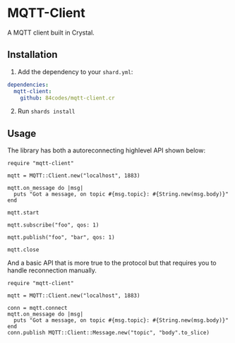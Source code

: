 # MQTT-Client

A MQTT client built in Crystal.

## Installation

1. Add the dependency to your `shard.yml`:

```yaml
dependencies:
  mqtt-client:
    github: 84codes/mqtt-client.cr
```

2. Run `shards install`

## Usage

The library has both a autoreconnecting highlevel API shown below:

```crystal
require "mqtt-client"

mqtt = MQTT::Client.new("localhost", 1883)

mqtt.on_message do |msg|
  puts "Got a message, on topic #{msg.topic}: #{String.new(msg.body)}"
end

mqtt.start

mqtt.subscribe("foo", qos: 1)

mqtt.publish("foo", "bar", qos: 1)

mqtt.close
```

And a basic API that is more true to the protocol but that requires you to handle reconnection manually.

```crystal
require "mqtt-client"

mqtt = MQTT::Client.new("localhost", 1883)

conn = mqtt.connect
mqtt.on_message do |msg|
  puts "Got a message, on topic #{msg.topic}: #{String.new(msg.body)}"
end
conn.publish MQTT::Client::Message.new("topic", "body".to_slice)

```
